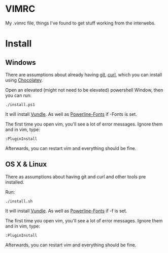 VIMRC
=====
My .vimrc file, things I've found to get stuff working from the interwebs.

Install
=======
Windows
-------
There are assumptions about already having [git](https://git-scm.com/), [curl](https://curl.haxx.se/), which you can install using [Chocolatey](https://chocolatey.org/).


Open an elevated (might not need to be elevated) powershell Window, then you can run:
```
./install.ps1
```

It will install [Vundle](https://github.com/VundleVim/Vundle.vim).
As well as [Powerline-Fonts](https://github.com/powerline/fonts) if -Fonts is set.

The first time you open vim, you'll see a lot of error messages. Ignore them and in vim, type:
```
:PluginInstall
```
Afterwards, you can restart vim and everything should be fine.

OS X & Linux
------------
There as assumptions about having git and curl and other tools pre installed.

Run:
```
./install.sh
```

It will install [Vundle](https://github.com/VundleVim/Vundle.vim).
As well as [Powerline-Fonts](https://github.com/powerline/fonts) if -f is set.

The first time you open vim, you'll see a lot of error messages. Ignore them and in vim, type:
```
:PluginInstall
```
Afterwards, you can restart vim and everything should be fine.
